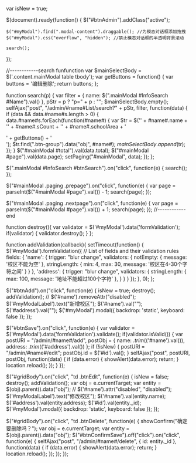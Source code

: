var isNew = true;

$(document).ready(function() {
    $("#btnAdmin").addClass("active");

    $("#myModal").find(".modal-content").draggable(); //为模态对话框添加拖拽
    $("#myModal").css("overflow", "hidden"); //禁止模态对话框的半透明背景滚动

    search();
});

//------------search funfunction
var $mainSelectBody = $('.content.mainModal table tbody');
var getButtons = function() {
    var buttons = '<a class="btn btn-default btnEdit">编辑</a><a class="btn btn-default btnDelete">删除</a>';
    return buttons;
};

function search(p) {
    var filter = {
            name: $(".mainModal #InfoSearch #Name").val()
        },
        pStr = p ? "p=" + p : "";
    $mainSelectBody.empty();
    selfAjax("post", "/admin/#name#List/search?" + pStr, filter, function(data) {
        if (data && data.#name#s.length > 0) {
            data.#name#s.forEach(function(#name#) {
                var $tr = $('<tr id=' + #name#._id + '><td>' + #name#.name + '</td><td>' +
                    #name#.sCount + '</td><td>' + #name#.schoolArea + '</td><td><div class="btn-group">' + getButtons() + '</div></td></tr>');
                $tr.find(".btn-group").data("obj", #name#);
                $mainSelectBody.append($tr);
            });
        }
        $("#mainModal #total").val(data.total);
        $("#mainModal #page").val(data.page);
        setPaging("#mainModal", data);
    });
};

$(".mainModal #InfoSearch #btnSearch").on("click", function(e) {
    search();
});

$("#mainModal .paging .prepage").on("click", function(e) {
    var page = parseInt($("#mainModal #page").val()) - 1;
    search(page);
});

$("#mainModal .paging .nextpage").on("click", function(e) {
    var page = parseInt($("#mainModal #page").val()) + 1;
    search(page);
});
//------------end

function destroy(){
    var validator = $('#myModal').data('formValidation');
    if(validator)
    {
        validator.destroy();
    }
};

function addValidation(callback){
    setTimeout(function() {
    $('#myModal').formValidation({
        // List of fields and their validation rules
        fields: {
            'name': {
                trigger: "blur change",
                validators: {
                    notEmpty: {
                        message: '校区不能为空'
                    },
                    stringLength: {
                        min: 4,
                        max: 30,
                        message: '校区在4-30个字符之间'
                    }
                }
            },
            'address': {
                trigger: "blur change",
                validators: {
                    stringLength: {
                        max: 100,
                        message: '地址不能超过100个字符'
                    },
                }
            }
        }
    });
    }, 0);
};

$("#btnAdd").on("click", function(e) {
    isNew = true;
    destroy();
    addValidation();
    // $('#name').removeAttr("disabled");
    $('#myModalLabel').text("新增校区");
    $('#name').val("");
    $('#address').val("");
    $('#myModal').modal({ backdrop: 'static', keyboard: false });
});

$("#btnSave").on("click", function(e) {
    var validator = $('#myModal').data('formValidation').validate();
    if(validator.isValid())
    {
        var postURI = "/admin/#name#/add",
            postObj = {
            name: $.trim($('#name').val()),
            address: $.trim($('#address').val())
        };
        if (!isNew) {
            postURI = "/admin/#name#/edit";
            postObj.id = $('#id').val();
        }
        selfAjax("post", postURI, postObj, function(data) {
            if (data.error) {
                showAlert(data.error);
                return;
            }
            location.reload();
        });
    }
});

$("#gridBody").on("click", "td .btnEdit", function(e) {
    isNew = false;
    destroy();
    addValidation();
    var obj = e.currentTarget;
    var entity = $(obj).parent().data("obj");
    // $('#name').attr("disabled", "disabled");
    $('#myModalLabel').text("修改校区");
    $('#name').val(entity.name);
    $('#address').val(entity.address);
    $('#id').val(entity._id);
    $('#myModal').modal({ backdrop: 'static', keyboard: false });
});

$("#gridBody").on("click", "td .btnDelete", function(e) {
    showConfirm("确定要删除吗？");
    var obj = e.currentTarget;
    var entity = $(obj).parent().data("obj");
    $("#btnConfirmSave").off("click").on("click", function(e) {
        selfAjax("post", "/admin/#name#/delete", {
            id: entity._id
        }, function(data) {
            if (data.error) {
                showAlert(data.error);
                return;
            }
           location.reload();
        });
    });
});
